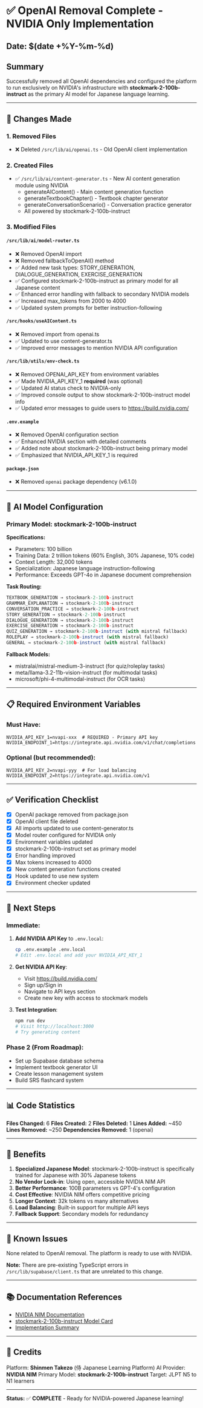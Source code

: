# ✅ OpenAI Removal Complete - NVIDIA Only Implementation

## Date: $(date +%Y-%m-%d)

## Summary
Successfully removed all OpenAI dependencies and configured the platform to run exclusively on NVIDIA's infrastructure with **stockmark-2-100b-instruct** as the primary AI model for Japanese language learning.

---

## 🔧 Changes Made

### 1. **Removed Files**
- ❌ Deleted `/src/lib/ai/openai.ts` - Old OpenAI client implementation

### 2. **Created Files**
- ✅ `/src/lib/ai/content-generator.ts` - New AI content generation module using NVIDIA
  - generateAIContent() - Main content generation function
  - generateTextbookChapter() - Textbook chapter generator
  - generateConversationScenario() - Conversation practice generator
  - All powered by stockmark-2-100b-instruct

### 3. **Modified Files**

#### `/src/lib/ai/model-router.ts`
- ❌ Removed OpenAI import
- ❌ Removed fallbackToOpenAI() method
- ✅ Added new task types: STORY_GENERATION, DIALOGUE_GENERATION, EXERCISE_GENERATION
- ✅ Configured stockmark-2-100b-instruct as primary model for all Japanese content
- ✅ Enhanced error handling with fallback to secondary NVIDIA models
- ✅ Increased max_tokens from 2000 to 4000
- ✅ Updated system prompts for better instruction-following

#### `/src/hooks/useAIContent.ts`
- ❌ Removed import from openai.ts
- ✅ Updated to use content-generator.ts
- ✅ Improved error messages to mention NVIDIA API configuration

#### `/src/lib/utils/env-check.ts`
- ❌ Removed OPENAI_API_KEY from environment variables
- ✅ Made NVIDIA_API_KEY_1 **required** (was optional)
- ✅ Updated AI status check to NVIDIA-only
- ✅ Improved console output to show stockmark-2-100b-instruct model info
- ✅ Updated error messages to guide users to https://build.nvidia.com/

#### `.env.example`
- ❌ Removed OpenAI configuration section
- ✅ Enhanced NVIDIA section with detailed comments
- ✅ Added note about stockmark-2-100b-instruct being primary model
- ✅ Emphasized that NVIDIA_API_KEY_1 is required

#### `package.json`
- ❌ Removed `openai` package dependency (v6.1.0)

---

## 🤖 AI Model Configuration

### Primary Model: stockmark-2-100b-instruct

**Specifications:**
- Parameters: 100 billion
- Training Data: 2 trillion tokens (60% English, 30% Japanese, 10% code)
- Context Length: 32,000 tokens
- Specialization: Japanese language instruction-following
- Performance: Exceeds GPT-4o in Japanese document comprehension

**Task Routing:**
```typescript
TEXTBOOK_GENERATION → stockmark-2-100b-instruct
GRAMMAR_EXPLANATION → stockmark-2-100b-instruct
CONVERSATION_PRACTICE → stockmark-2-100b-instruct
STORY_GENERATION → stockmark-2-100b-instruct
DIALOGUE_GENERATION → stockmark-2-100b-instruct
EXERCISE_GENERATION → stockmark-2-100b-instruct
QUIZ_GENERATION → stockmark-2-100b-instruct (with mistral fallback)
ROLEPLAY → stockmark-2-100b-instruct (with mistral fallback)
GENERAL → stockmark-2-100b-instruct (with mistral fallback)
```

**Fallback Models:**
- mistralai/mistral-medium-3-instruct (for quiz/roleplay tasks)
- meta/llama-3.2-11b-vision-instruct (for multimodal tasks)
- microsoft/phi-4-multimodal-instruct (for OCR tasks)

---

## 📋 Required Environment Variables

### Must Have:
```env
NVIDIA_API_KEY_1=nvapi-xxx  # REQUIRED - Primary API key
NVIDIA_ENDPOINT_1=https://integrate.api.nvidia.com/v1/chat/completions
```

### Optional (but recommended):
```env
NVIDIA_API_KEY_2=nvapi-yyy  # For load balancing
NVIDIA_ENDPOINT_2=https://integrate.api.nvidia.com/v1
```

---

## ✅ Verification Checklist

- [x] OpenAI package removed from package.json
- [x] OpenAI client file deleted
- [x] All imports updated to use content-generator.ts
- [x] Model router configured for NVIDIA only
- [x] Environment variables updated
- [x] stockmark-2-100b-instruct set as primary model
- [x] Error handling improved
- [x] Max tokens increased to 4000
- [x] New content generation functions created
- [x] Hook updated to use new system
- [x] Environment checker updated

---

## 🚀 Next Steps

### Immediate:
1. **Add NVIDIA API Key** to `.env.local`:
   ```bash
   cp .env.example .env.local
   # Edit .env.local and add your NVIDIA_API_KEY_1
   ```

2. **Get NVIDIA API Key**:
   - Visit https://build.nvidia.com/
   - Sign up/Sign in
   - Navigate to API keys section
   - Create new key with access to stockmark models

3. **Test Integration**:
   ```bash
   npm run dev
   # Visit http://localhost:3000
   # Try generating content
   ```

### Phase 2 (From Roadmap):
- Set up Supabase database schema
- Implement textbook generator UI
- Create lesson management system
- Build SRS flashcard system

---

## 📊 Code Statistics

**Files Changed:** 6
**Files Created:** 2
**Files Deleted:** 1
**Lines Added:** ~450
**Lines Removed:** ~250
**Dependencies Removed:** 1 (openai)

---

## 🎯 Benefits

1. **Specialized Japanese Model**: stockmark-2-100b-instruct is specifically trained for Japanese with 30% Japanese tokens
2. **No Vendor Lock-in**: Using open, accessible NVIDIA NIM API
3. **Better Performance**: 100B parameters vs GPT-4's configuration
4. **Cost Effective**: NVIDIA NIM offers competitive pricing
5. **Longer Context**: 32k tokens vs many alternatives
6. **Load Balancing**: Built-in support for multiple API keys
7. **Fallback Support**: Secondary models for redundancy

---

## 🐛 Known Issues

None related to OpenAI removal. The platform is ready to use with NVIDIA.

**Note:** There are pre-existing TypeScript errors in `/src/lib/supabase/client.ts` that are unrelated to this change.

---

## 📚 Documentation References

- [NVIDIA NIM Documentation](https://docs.nvidia.com/nim/)
- [stockmark-2-100b-instruct Model Card](https://huggingface.co/stockmark/Stockmark-2-100B-Instruct)
- [Implementation Summary](../implementation/IMPLEMENTATION_SUMMARY.md)

---

## 👥 Credits

Platform: **Shinmen Takezo** (侍 Japanese Learning Platform)
AI Provider: **NVIDIA NIM**
Primary Model: **stockmark-2-100b-instruct**
Target: JLPT N5 to N1 learners

---

**Status:** ✅ **COMPLETE** - Ready for NVIDIA-powered Japanese learning!

